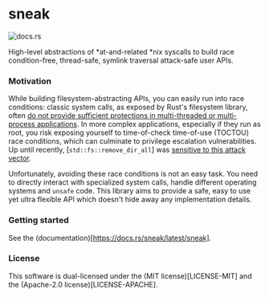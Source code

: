 # sneak

![docs.rs](https://img.shields.io/docsrs/sneak)
 
High-level abstractions of *at-and-related *nix syscalls to build race condition-free, thread-safe, symlink traversal attack-safe user APIs.   

### Motivation
While building filesystem-abstracting APIs, you can easily run into race conditions: classic system calls, as exposed by Rust's filesystem library, often [do not provide sufficient protections in multi-threaded or multi-process applications](https://tldp.org/HOWTO/Secure-Programs-HOWTO/avoid-race.html). In more complex applications, especially if they run as root, you risk exposing yourself to time-of-check time-of-use (TOCTOU) race conditions, which can culminate to privilege escalation vulnerabilities. Up until recently, [`std::fs::remove_dir_all`] was [sensitive to this attack vector](https://github.com/rust-lang/rust/security/advisories/GHSA-r9cc-f5pr-p3j2).  

Unfortunately, avoiding these race conditions is not an easy task. You need to directly interact with specialized system calls, handle different operating systems and `unsafe` code. This library aims to provide a safe, easy to use yet ultra flexible API which doesn't hide away any implementation details.

### Getting started

See the (documentation)[https://docs.rs/sneak/latest/sneak].  

### License

This software is dual-licensed under the (MIT license)[LICENSE-MIT] and the (Apache-2.0 license)[LICENSE-APACHE].

